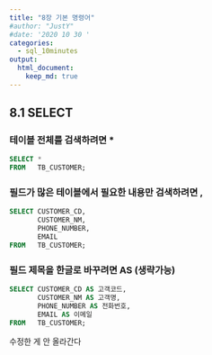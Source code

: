```yaml
---
title: "8장 기본 명령어"
#author: "JustY"
#date: '2020 10 30 '
categories:
  - sql_10minutes
output: 
  html_document:
    keep_md: true
---
```



## 8.1 SELECT

### 테이블 전체를 검색하려면 *

``` sql
SELECT *
FROM   TB_CUSTOMER;
```

### 필드가 많은 테이블에서 필요한 내용만 검색하려면 ,

``` sql
SELECT CUSTOMER_CD,
       CUSTOMER_NM,
       PHONE_NUMBER,
       EMAIL
FROM   TB_CUSTOMER;
```

### 필드 제목을 한글로 바꾸려면 AS (생략가능)

``` sql
SELECT CUSTOMER_CD AS 고객코드,
       CUSTOMER_NM AS 고객명,
       PHONE_NUMBER AS 전화번호,
       EMAIL AS 이메일
FROM   TB_CUSTOMER;
```

수정한 게 안 올라간다




